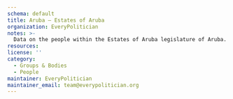 ```yaml
---
schema: default
title: Aruba — Estates of Aruba
organization: EveryPolitician
notes: >-
  Data on the people within the Estates of Aruba legislature of Aruba.
resources:
license: ''
category:
  - Groups & Bodies
  - People
maintainer: EveryPolitician
maintainer_email: team@everypolitician.org
---
```

